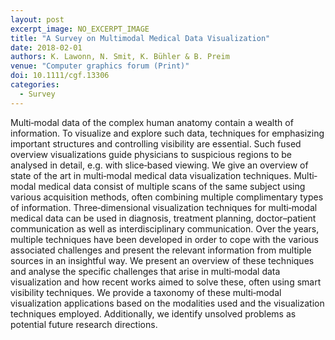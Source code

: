 ```yaml
---
layout: post
excerpt_image: NO_EXCERPT_IMAGE
title: "A Survey on Multimodal Medical Data Visualization"
date: 2018-02-01
authors: K. Lawonn, N. Smit, K. Bühler & B. Preim
venue: "Computer graphics forum (Print)"
doi: 10.1111/cgf.13306
categories:
  - Survey
---
```

Multi‐modal data of the complex human anatomy contain a wealth of information. To visualize and explore such data, techniques for emphasizing important structures and controlling visibility are essential. Such fused overview visualizations guide physicians to suspicious regions to be analysed in detail, e.g. with slice‐based viewing. We give an overview of state of the art in multi‐modal medical data visualization techniques. Multi‐modal medical data consist of multiple scans of the same subject using various acquisition methods, often combining multiple complimentary types of information. Three‐dimensional visualization techniques for multi‐modal medical data can be used in diagnosis, treatment planning, doctor–patient communication as well as interdisciplinary communication. Over the years, multiple techniques have been developed in order to cope with the various associated challenges and present the relevant information from multiple sources in an insightful way. We present an overview of these techniques and analyse the specific challenges that arise in multi‐modal data visualization and how recent works aimed to solve these, often using smart visibility techniques. We provide a taxonomy of these multi‐modal visualization applications based on the modalities used and the visualization techniques employed. Additionally, we identify unsolved problems as potential future research directions.
